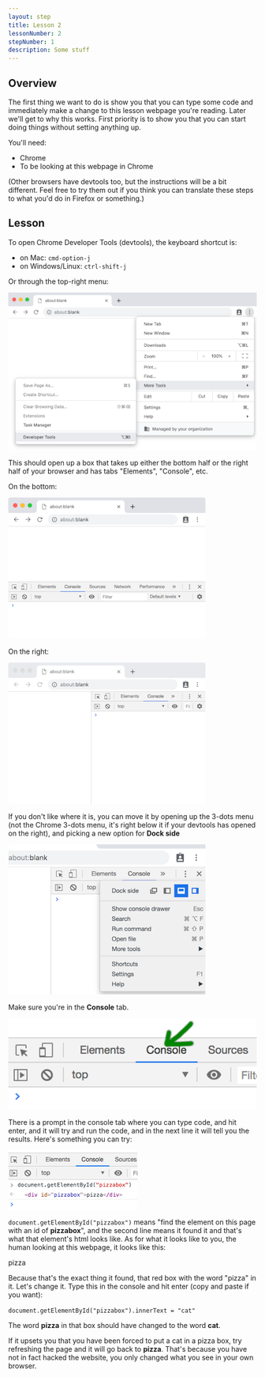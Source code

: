 ```yaml
---
layout: step
title: Lesson 2
lessonNumber: 2
stepNumber: 1
description: Some stuff
---
```


## Overview

The first thing we want to do is show you that you can type some code and
immediately make a change to this lesson webpage you're reading.  Later we'll
get to why this works.  First priority is to show you that you can start
doing things without setting anything up.

You'll need:

- Chrome
- To be looking at this webpage in Chrome

(Other browsers have devtools too, but the instructions will be a bit different.
Feel free to try them out if you think you can translate these steps to what
you'd do in Firefox or something.)

## Lesson

To open Chrome Developer Tools (devtools), the keyboard shortcut is:
- on Mac: `cmd-option-j`
- on Windows/Linux: `ctrl-shift-j`

Or through the top-right menu:

![How to open devtools](/assets/images/devtools_menu.png)

This should open up a box that takes up either the bottom half or the right
half of your browser and has tabs "Elements", "Console", etc.

On the bottom:

![Devtools on bottom](/assets/images/console_bottom.png)

On the right:

![Devtools on right](/assets/images/console_right.png)

If you don't like where it is, you can move it by opening up the 3-dots
menu (not the Chrome 3-dots menu, it's right below it if your devtools
has opened on the right), and picking a new option for **Dock side**

![Dock menu](/assets/images/move_dock.png)

Make sure you're in the **Console** tab.

![The console tab selected](/assets/images/console_tab.png)

There is a prompt in the console tab where you can type code, and hit enter,
and it will try and run the code, and in the next line it will tell you the
results.  Here's something you can try:

![document.getElementById("pizzabox")](/assets/images/console_command.png)

`document.getElementById("pizzabox")` means "find the element on this page
with an id of **pizzabox**", and the second line means it found it and that's
what that element's html looks like. As for what it looks like to you, the
human looking at this webpage, it looks like this:

<div id="pizzabox" class="sandbox-element">pizza</div>

Because that's the exact thing it found, that red box with the word "pizza"
in it.  Let's change it.  Type this in the console and hit enter (copy and
paste if you want):

```document.getElementById("pizzabox").innerText = "cat"```

The word **pizza** in that box should have changed to the word **cat**.

If it upsets you that you have been forced to put a cat in a pizza box, try
refreshing the page and it will go back to **pizza**.  That's because you
have not in fact hacked the website, you only changed what you see in your
own browser.